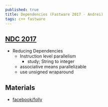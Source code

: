 ```yaml
---
published: true
title: Dependencies (Fastware 2017 - Andrei)
tags: c++ fastware
---
```

## [NDC 2017](https://www.youtube.com/watch?v=mYzaFzAHuZ4)
- Reducing Dependencies
	- Instruction level parallelism
    	- study; String to integer
	- associative means parallelizable
    - use unsigned wraparound
    
## Materials
- [facebook/folly](https://github.com/facebook/folly)
